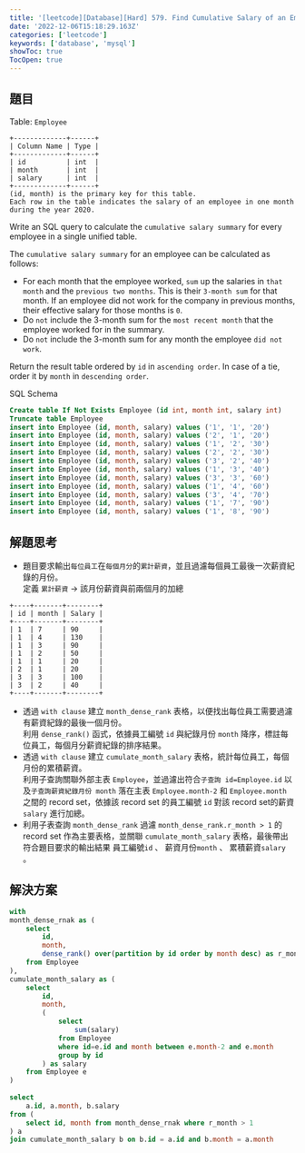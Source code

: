 ```yaml
---
title: '[leetcode][Database][Hard] 579. Find Cumulative Salary of an Employee'
date: '2022-12-06T15:18:29.163Z'
categories: ['leetcode']
keywords: ['database', 'mysql']
showToc: true
TocOpen: true
---
```


## 題目

Table: `Employee`
```
+-------------+------+  
| Column Name | Type |  
+-------------+------+  
| id          | int  |  
| month       | int  |  
| salary      | int  |  
+-------------+------+  
(id, month) is the primary key for this table.  
Each row in the table indicates the salary of an employee in one month during the year 2020.
```
Write an SQL query to calculate the `cumulative salary summary` for every employee in a single unified table.

The `cumulative salary summary` for an employee can be calculated as follows:

*   For each month that the employee worked, `sum` up the salaries in `that month` and the `previous two months`. This is their `3-month sum` for that month. If an employee did not work for the company in previous months, their effective salary for those months is `0`.
*   Do `not` include the 3-month sum for the `most recent month` that the employee worked for in the summary.
*   Do `not` include the 3-month sum for any month the employee `did not work`.

Return the result table ordered by `id` in `ascending order`. In case of a tie, order it by `month` in `descending order`.

SQL Schema
```sql
Create table If Not Exists Employee (id int, month int, salary int)  
Truncate table Employee  
insert into Employee (id, month, salary) values ('1', '1', '20')  
insert into Employee (id, month, salary) values ('2', '1', '20')  
insert into Employee (id, month, salary) values ('1', '2', '30')  
insert into Employee (id, month, salary) values ('2', '2', '30')  
insert into Employee (id, month, salary) values ('3', '2', '40')  
insert into Employee (id, month, salary) values ('1', '3', '40')  
insert into Employee (id, month, salary) values ('3', '3', '60')  
insert into Employee (id, month, salary) values ('1', '4', '60')  
insert into Employee (id, month, salary) values ('3', '4', '70')  
insert into Employee (id, month, salary) values ('1', '7', '90')  
insert into Employee (id, month, salary) values ('1', '8', '90')
```
## 解題思考

*   題目要求輸出`每位員工`在`每個月分`的`累計薪資`，並且過濾每個員工最後一次薪資紀錄的月份。  
    定義 `累計薪資` → 該月份薪資與前兩個月的加總
```
+----+-------+--------+  
| id | month | Salary |  
+----+-------+--------+  
| 1  | 7     | 90     |  
| 1  | 4     | 130    |  
| 1  | 3     | 90     |  
| 1  | 2     | 50     |  
| 1  | 1     | 20     |  
| 2  | 1     | 20     |  
| 3  | 3     | 100    |  
| 3  | 2     | 40     |  
+----+-------+--------+
```
*   透過 `with clause` 建立 `month_dense_rank` 表格，以便找出每位員工需要過濾有薪資紀錄的最後一個月份。  
    利用 `dense_rank()` 函式，依據員工編號 `id` 與紀錄月份 `month` 降序，標註每位員工，每個月分薪資紀錄的排序結果。
*   透過 `with clause` 建立 `cumulate_month_salary` 表格，統計每位員工，每個月份的累積薪資。  
    利用子查詢關聯外部主表 `Employee`，並過濾出符合`子查詢 id=Employee.id` 以及`子查詢薪資紀錄月份 month` 落在主表 `Employee.month-2` 和 `Employee.month` 之間的 record set，依據該 record set 的員工編號 `id` 對該 record set的薪資 `salary` 進行加總。
*   利用子表查詢 `month_dense_rank` 過濾 `month_dense_rank.r_month > 1` 的 record set 作為主要表格，並關聯 `cumulate_month_salary` 表格，最後帶出符合題目要求的輸出結果 員工編號`id` 、 薪資月份`month` 、 累積薪資`salary` 。

## 解決方案
```sql
with   
month_dense_rnak as (  
    select   
        id,   
        month,   
        dense_rank() over(partition by id order by month desc) as r_month   
    from Employee  
),  
cumulate_month_salary as (  
    select  
        id,  
        month,  
        (  
            select   
                sum(salary)  
            from Employee   
            where id=e.id and month between e.month-2 and e.month  
            group by id  
        ) as salary  
    from Employee e  
)  
  
select  
    a.id, a.month, b.salary  
from (  
    select id, month from month_dense_rnak where r_month > 1  
) a  
join cumulate_month_salary b on b.id = a.id and b.month = a.month
```